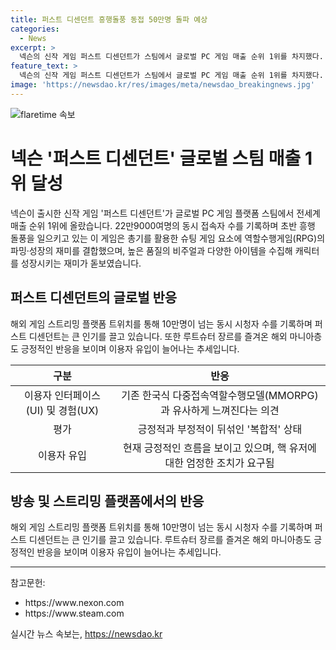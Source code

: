 ```yaml
---
title: 퍼스트 디센던트 흥행돌풍 동접 50만명 돌파 예상
categories:
  - News
excerpt: >
  넥슨의 신작 게임 퍼스트 디센던트가 스팀에서 글로벌 PC 게임 매출 순위 1위를 차지했다. 게임은 총기를 활용한 슈팅 요소와 역할수행게임(RPG)의 재미를 결합하여 높은 인기를 끌고 있으며, PC와 콘솔 플랫폼 이용자를 합산하여 40만~50만명대의 동시 접속자 수를 기록했다. 이용자들은 게임 플레이 중 해외 이용자나 콘솔 사용자를 확인할 수 있었고, 해당 게임은 높은 품질의 비주얼과 다양한 아이템을 통해 캐릭터 성장을 즐길 수 있는 재미를 제공하고 있다. 또한, 해외 게임 스트리밍 플랫폼에서도 높은 인기를 얻고 있으며, 긍정적인 반응을 얻는 반면 최적화 문제 및 유료 결제 후의 지연 등으로 평가는 복합적이다. 게임사는 이용자 소통과 안정적인 서비스 운영이 관건이라고 강조하고 있다.
feature_text: >
  넥슨의 신작 게임 퍼스트 디센던트가 스팀에서 글로벌 PC 게임 매출 순위 1위를 차지했다. 게임은 총기를 활용한 슈팅 요소와 역할수행게임(RPG)의 재미를 결합하여 높은 인기를 끌고 있으며, PC와 콘솔 플랫폼 이용자를 합산하여 40만~50만명대의 동시 접속자 수를 기록했다. 이용자들은 게임 플레이 중 해외 이용자나 콘솔 사용자를 확인할 수 있었고, 해당 게임은 높은 품질의 비주얼과 다양한 아이템을 통해 캐릭터 성장을 즐길 수 있는 재미를 제공하고 있다. 또한, 해외 게임 스트리밍 플랫폼에서도 높은 인기를 얻고 있으며, 긍정적인 반응을 얻는 반면 최적화 문제 및 유료 결제 후의 지연 등으로 평가는 복합적이다. 게임사는 이용자 소통과 안정적인 서비스 운영이 관건이라고 강조하고 있다.
image: 'https://newsdao.kr/res/images/meta/newsdao_breakingnews.jpg'
---
```


<p><img src="https://newsdao.kr/res/images/meta/newsdao_breakingnews.jpg" alt="flaretime 속보" /></p>

<h1>넥슨 '퍼스트 디센던트' 글로벌 스팀 매출 1위 달성</h1>

<p data-ke-size="size16">넥슨이 출시한 신작 게임 '퍼스트 디센던트'가 글로벌 PC 게임 플랫폼 스팀에서 전세계 매출 순위 1위에 올랐습니다. 22만9000여명의 동시 접속자 수를 기록하며 초반 흥행 돌풍을 일으키고 있는 이 게임은 총기를 활용한 슈팅 게임 요소에 역할수행게임(RPG)의 파밍·성장의 재미를 결합했으며, 높은 품질의 비주얼과 다양한 아이템을 수집해 캐릭터를 성장시키는 재미가 돋보였습니다.</p>

<h2 data-ke-size="size26">퍼스트 디센던트의 글로벌 반응</h2>

<p data-ke-size="size16">해외 게임 스트리밍 플랫폼 트위치를 통해 10만명이 넘는 동시 시청자 수를 기록하며 퍼스트 디센던트는 큰 인기를 끌고 있습니다. 또한 루트슈터 장르를 즐겨온 해외 마니아층도 긍정적인 반응을 보이며 이용자 유입이 늘어나는 추세입니다.</p>

<table>
<thead>
<tr>
<th style="text-align: center;">구분</th>
<th style="text-align: center;">반응</th>
</tr>
</thead>
<tbody>
<tr>
<td style="text-align: center;">이용자 인터페이스(UI) 및 경험(UX)</td>
<td style="text-align: center;">기존 한국식 다중접속역할수행모델(MMORPG)과 유사하게 느껴진다는 의견</td>
</tr>
<tr>
<td style="text-align: center;">평가</td>
<td style="text-align: center;">긍정적과 부정적이 뒤섞인 '복합적' 상태</td>
</tr>
<tr>
<td style="text-align: center;">이용자 유입</td>
<td style="text-align: center;">현재 긍정적인 흐름을 보이고 있으며, 핵 유저에 대한 엄정한 조치가 요구됨</td>
</tr>
</tbody>
</table>

<h2 data-ke-size="size26">방송 및 스트리밍 플랫폼에서의 반응</h2>

<p data-ke-size="size16">해외 게임 스트리밍 플랫폼 트위치를 통해 10만명이 넘는 동시 시청자 수를 기록하며 퍼스트 디센던트는 큰 인기를 끌고 있습니다. 루트슈터 장르를 즐겨온 해외 마니아층도 긍정적인 반응을 보이며 이용자 유입이 늘어나는 추세입니다.</p>

<hr>

<p data-ke-size="size16">참고문헌:</p>

<ul>
<li>https://www.nexon.com</li>
<li>https://www.steam.com</li>
</ul>
실시간 뉴스 속보는, <a href="https://newsdao.kr" rel="dofollow">https://newsdao.kr</a>


